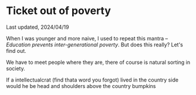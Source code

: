 # Ticket out of poverty

Last updated, 2024/04/19

When I was younger and more naive, I used to repeat this mantra &ndash; _Education prevents inter-generational poverty_. But does this really? Let's find out.

We have to meet people where they are, there of course is natural sorting in society.

If a intellectualcrat (find thata word you forgot) lived in the country side would he be head and shoulders above the country bumpkins


<!-- Luke smith gdp article -->
